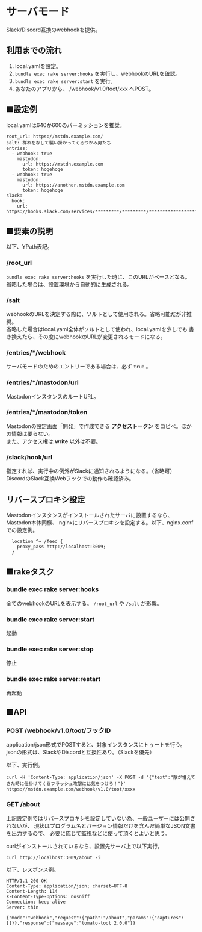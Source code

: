 # サーバモード

Slack/Discord互換のwebhookを提供。

## 利用までの流れ

1. local.yamlを設定。
1. `bundle exec rake server:hooks` を実行し、webhookのURLを確認。
1. `bundle exec rake server:start` を実行。
1. あなたのアプリから、 /webhook/v1.0/toot/xxx へPOST。

## ■設定例

local.yamlは640か600のパーミッションを推奨。

```
root_url: https://mstdn.example.com/
salt: 群れをなして襲い掛かってくるつかみ男たち
entries:
  - webhook: true
    mastodon:
      url: https://mstdn.example.com
      token: hogehoge
  - webhook: true
    mastodon:
      url: https://another.mstdn.example.com
      token: hogehoge
slack:
  hook:
    url: https://hooks.slack.com/services/*********/*********/************************
```

## ■要素の説明

以下、YPath表記。

### /root_url

`bundle exec rake server:hooks` を実行した時に、このURLがベースとなる。  
省略した場合は、設置環境から自動的に生成される。

### /salt

webhookのURLを決定する際に、ソルトとして使用される。省略可能だが非推奨。  
省略した場合はlocal.yaml全体がソルトとして使われ、local.yamlを少しでも
書き換えたら、その度にwebhookのURLが変更されるモードになる。

### /entries/*/webhook

サーバモードのためのエントリーである場合は、必ず `true` 。

### /entries/*/mastodon/url

MastodonインスタンスのルートURL。

### /entries/*/mastodon/token

Mastodonの設定画面「開発」で作成できる __アクセストークン__ をコピペ。ほかの情報は要らない。  
また、アクセス権は __write__ 以外は不要。

### /slack/hook/url

指定すれば、実行中の例外がSlackに通知されるようになる。（省略可）  
DiscordのSlack互換Webフックでの動作も確認済み。

## リバースプロキシ設定

Mastodonインスタンスがインストールされたサーバに設置するなら、Mastodon本体同様、
nginxにリバースプロキシを設定する。以下、nginx.confでの設定例。

```
  location ^~ /feed {
    proxy_pass http://localhost:3009;
  }
```

## ■rakeタスク

### bundle exec rake server:hooks

全てのwebhookのURLを表示する。 `/root_url` や `/salt` が影響。

### bundle exec rake server:start

起動

### bundle exec rake server:stop

停止

### bundle exec rake server:restart

再起動

## ■API

### POST /webhook/v1.0/toot/フックID

application/json形式でPOSTすると、対象インスタンスにトゥートを行う。  
jsonの形式は、SlackやDiscordと互換性あり。（Slackを優先）

以下、実行例。

```
curl -H 'Content-Type: application/json' -X POST -d '{"text":"敵が増えてきた時に仕掛けてくるフラッシュ攻撃には気をつけろ！"}' https://mstdn.example.com/webhook/v1.0/toot/xxxx
```

### GET /about

上記設定例ではリバースプロキシを設定していない為、一般ユーザーには公開されないが、
現状はプログラム名とバージョン情報だけを含んだ簡単なJSON文書を出力するので、
必要に応じて監視などに使って頂くとよいと思う。

curlがインストールされているなら、設置先サーバ上で以下実行。

```
curl http://localhost:3009/about -i
```

以下、レスポンス例。

```
HTTP/1.1 200 OK
Content-Type: application/json; charset=UTF-8
Content-Length: 114
X-Content-Type-Options: nosniff
Connection: keep-alive
Server: thin

{"mode":"webhook","request":{"path":"/about","params":{"captures":[]}},"response":{"message":"tomato-toot 2.0.0"}}
```
